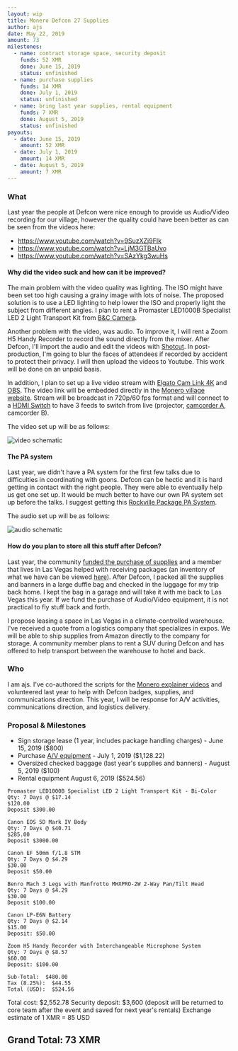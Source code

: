 ```yaml
---
layout: wip
title: Monero Defcon 27 Supplies
author: ajs
date: May 22, 2019
amount: 73
milestones:
  - name: contract storage space, security deposit 
    funds: 52 XMR
    done: June 15, 2019
    status: unfinished
  - name: purchase supplies
    funds: 14 XMR
    done: July 1, 2019
    status: unfinished
  - name: bring last year supplies, rental equipment
    funds: 7 XMR
    done: August 5, 2019
    status: unfinished
payouts:
  - date: June 15, 2019
    amount: 52 XMR
  - date: July 1, 2019
    amount: 14 XMR
  - date: August 5, 2019
    amount: 7 XMR
---
```


### What

Last year the people at Defcon were nice enough to provide us Audio/Video recording for our village, however the quality could have been better as can be seen from the videos here:

- https://www.youtube.com/watch?v=9SuzXZj9FIk
- https://www.youtube.com/watch?v=LjM3GTBaUvo
- https://www.youtube.com/watch?v=SAzYkg3wuHs

#### Why did the video suck and how can it be improved?

The main problem with the video quality was lighting. The ISO might have been set too high causing a grainy image with lots of noise. The proposed solution is to use a LED lighting to help lower the ISO and properly light the subject from different angles. I plan to rent a Promaster LED1000B Specialist LED 2 Light Transport Kit from [B&C Camera](https://store.bandccamera.com/pages/rentals).

Another problem with the video, was audio. To improve it, I will rent a Zoom H5 Handy Recorder to record the sound directly from the mixer. After Defcon, I'll import the audio and edit the videos with [Shotcut](https://shotcut.org). In post-production, I'm going to blur the faces of attendees if recorded by accident to protect their privacy. I will then upload the videos to Youtube. This work will be done on an unpaid basis.

In addition, I plan to set up a live video stream with [Elgato Cam Link 4K](https://www.amazon.com/dp/B07K3FN5MR/?coliid=I3V4ALDHDY46MO&colid=33LDRRB08T8TY) and [OBS](https://obsproject.com). The video link will be embedded directly in the [Monero village website](http://monerovillage.org). Stream will be broadcast in 720p/60 fps format and will connect to a [HDMI Switch](https://www.amazon.com/dp/B07GGT7SZD/?coliid=I3M2DJMM8AR4VC&colid=33LDRRB08T8TY) to have 3 feeds to switch from live (projector, [camcorder A](https://www.amazon.com/dp/B07QJ7VPD4/?coliid=IX1PEBMAZGHIA&colid=33LDRRB08T8TY), camcorder B).

The video set up will be as follows:

![video schematic](https://taiga.getmonero.org/media/attachments/6/e/e/c/f98fe471f64647eca9448b805b9f962421f243cf952de69e50dba0da498b/defcon27_video.png)

#### The PA system

Last year, we didn't have a PA system for the first few talks due to difficulties in coordinating with goons. Defcon can be hectic and it is hard getting in contact with the right people. They were able to eventually help us get one set up. It would be much better to have our own PA system set up before the talks. I suggest getting this [Rockville Package PA System](https://www.amazon.com/dp/B01MQMQ53X/?coliid=I2KJ3EO3YN78UM&colid=33LDRRB08T8TY).

The audio set up will be as follows:

![audio schematic](https://taiga.getmonero.org/media/attachments/8/8/8/c/3517ffb2d2bbee898a9be5401f790a5fd8b0defb5b026135ff30797d935b/defcon27.jpg)

#### How do you plan to store all this stuff after Defcon?

Last year, the community [funded the purchase of supplies](https://forum.getmonero.org/8/funding-required/90538/monero-defcon-26-supplies) and a member that lives in Las Vegas helped with receiving packages (an inventory of what we have can be viewed [here](https://taiga.getmonero.org/media/attachments/8/2/2/8/9df754fad4c3c2be89abd76f6bb617b77471219f01950b407f957871231c/inventory.ods)). After Defcon, I packed all the supplies and banners in a large duffle bag and checked in the luggage for my trip back home. I kept the bag in a garage and will take it with me back to Las Vegas this year. If we fund the purchase of Audio/Video equipment, it is not practical to fly stuff back and forth.

I propose leasing a space in Las Vegas in a climate-controlled warehouse. I've received a quote from a logistics company that specializes in expos. We will be able to ship supplies from Amazon directly to the company for storage. A community member plans to rent a SUV during Defcon and has offered to help transport between the warehouse to hotel and back. 

### Who

 I am ajs. I've co-authored the scripts for the [Monero explainer videos](https://github.com/monero-ecosystem/promo-video) and volunteered last year to help with Defcon badges, supplies, and communications direction. This year, I will be response for A/V activities, communications direction, and logistics delivery.

### Proposal & Milestones

- Sign storage lease (1 year, includes package handling charges) - June 15, 2019 ($800)
- Purchase [A/V equipment](https://taiga.getmonero.org/media/attachments/3/1/0/2/4140a3930a080ed9a68d5da1803e772719346e1dfddbeac656731dd2c3a1/amazon3.pdf) - July 1, 2019 ($1,128.22)
- Oversized checked baggage (last year's supplies and banners) - August 5, 2019 ($100)
- Rental equipment August 6, 2019 ($524.56)

```
Promaster LED1000B Specialist LED 2 Light Transport Kit - Bi-Color
Qty: 7 Days @ $17.14
$120.00
Deposit $300.00

Canon EOS 5D Mark IV Body
Qty: 7 Days @ $40.71
$285.00
Deposit $3000.00

Canon EF 50mm f/1.8 STM
Qty: 7 Days @ $4.29 
$30.00
Deposit $50.00

Benro Mach 3 Legs with Manfrotto MHXPRO-2W 2-Way Pan/Tilt Head
Qty: 7 Days @ $4.29
$30.00 
Deposit $100.00

Canon LP-E6N Battery
Qty: 7 Days @ $2.14 
$15.00
Deposit: $50.00

Zoom H5 Handy Recorder with Interchangeable Microphone System
Qty: 7 Days @ $8.57
$60.00
Deposit: $100.00

Sub-Total:  $480.00
Tax (8.25%):  $44.55
Total (USD):  $524.56
```

Total cost: $2,552.78
Security deposit: $3,600 (deposit will be returned to core team after the event and saved for next year's rentals)
Exchange estimate of 1 XMR = 85 USD

## Grand Total: 73 XMR
